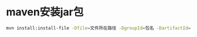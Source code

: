 # maven安装jar包

```bash
mvn install:install-file -Dfile=文件所在路径 -DgroupId=包名 -DartifactId=项目名 -Dversion=版本号 -Dpackaging=jar -DgeneratePom=true -DcreateChecksum=true
```